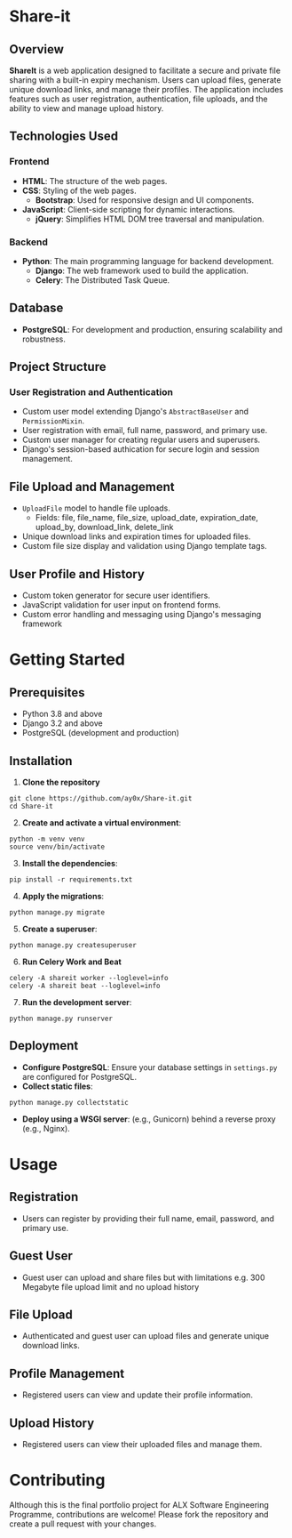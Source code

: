 # Share-it

## Overview
**ShareIt** is a web application designed to facilitate a secure and private file sharing with a built-in expiry mechanism. Users can upload files, generate unique download links, and manage their profiles. The application includes features such as user registration, authentication, file uploads, and the ability to view and manage upload history.


## Technologies Used
### Frontend
- **HTML**: The structure of the web pages.
- **CSS**: Styling of the web pages.
  - **Bootstrap**: Used for responsive design and UI components.
- **JavaScript**: Client-side scripting for dynamic interactions.
  - **jQuery**: Simplifies HTML DOM tree traversal and manipulation.


### Backend
- **Python**: The main programming language for backend development.
  - **Django**: The web framework used to build the application.
  - **Celery**: The Distributed Task Queue.


## Database
- **PostgreSQL**: For development and production, ensuring scalability and robustness.


## Project Structure
### User Registration and Authentication
- Custom user model extending Django's `AbstractBaseUser` and `PermissionMixin`.
- User registration with email, full name, password, and primary use.
- Custom user manager for creating regular users and superusers.
- Django's session-based authication for secure login and session management.


## File Upload and Management
- `UploadFile` model to handle file uploads.
   - Fields: file, file_name, file_size, upload_date, expiration_date, upload_by, download_link, delete_link
- Unique download links and expiration times for uploaded files.
- Custom file size display and validation using Django template tags.


## User Profile and History
- Custom token generator for secure user identifiers.
- JavaScript validation for user input on frontend forms.
- Custom error handling and messaging using Django's messaging framework


# Getting Started
## Prerequisites
- Python 3.8 and above
- Django 3.2 and above
- PostgreSQL (development and production)


## Installation
1. **Clone the repository**
```
git clone https://github.com/ay0x/Share-it.git
cd Share-it
```

2. **Create and activate a virtual environment**:
```
python -m venv venv
source venv/bin/activate
```


3. **Install the dependencies**:
```
pip install -r requirements.txt
```


4. **Apply the migrations**:
```
python manage.py migrate
```


5. **Create a superuser**:
```
python manage.py createsuperuser
```


6. **Run Celery Work and Beat**
```
celery -A shareit worker --loglevel=info
celery -A shareit beat --loglevel=info
```

7. **Run the development server**:
```
python manage.py runserver
```


## Deployment
- **Configure PostgreSQL**: Ensure your database settings in `settings.py` are configured for PostgreSQL.
- **Collect static files**:
```
python manage.py collectstatic
```
- **Deploy using a WSGI server**: (e.g., Gunicorn) behind a reverse proxy (e.g., Nginx).


# Usage
## Registration
- Users can register by providing their full name, email, password, and primary use.


## Guest User
- Guest user can upload and share files but with limitations e.g. 300 Megabyte file upload limit and no upload history


## File Upload
- Authenticated and guest user can upload files and generate unique download links.


## Profile Management
- Registered users can view and update their profile information.


## Upload History
- Registered users can view their uploaded files and manage them.


# Contributing
Although this is the final portfolio project for ALX Software Engineering Programme, contributions are welcome! Please fork the repository and create a pull request with your changes.